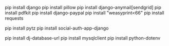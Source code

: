 pip install django
pip install pillow
pip install django-anymail[sendgrid]
pip install pdfkit
pip install django-paypal
pip install "weasyprint<66"
pip install requests

pip install pytz
pip install social-auth-app-django

pip install dj-database-url
pip install  mysqlclient
pip install python-dotenv